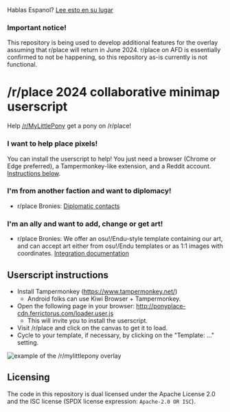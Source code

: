 Hablas Espanol? [Lee esto en su lugar](README.es.md)

### Important notice!
This repository is being used to develop additional features for the overlay assuming that r/place will return in June 2024. r/place on AFD is essentially confirmed to not be happening, so this repository as-is currently is not functional.

# /r/place 2024 collaborative minimap userscript
Help [/r/MyLittlePony](https://reddit.com/r/mylittlepony) get a pony on /r/place!

### I want to help place pixels!

You can install the userscript to help! You just need a browser (Chrome or Edge preferred), a Tampermonkey-like extension, and a Reddit account. [Instructions below](README.md#userscript-instructions).

### I'm from another faction and want to diplomacy!

* r/place Bronies: [Diplomatic contacts](templates/mlp/integration.md#diplomatic-contacts)

### I'm an ally and want to add, change or get art!

* r/place Bronies: We offer an osu!/Endu-style template containing our art, and can accept art either from osu!/Endu templates or as 1:1 images with coordinates. [Integration documentation](templates/mlp/integration.md)

## Userscript instructions

* Install Tampermonkey (https://www.tampermonkey.net/)
  * Android folks can use Kiwi Browser + Tampermonkey.
* Open the following page in your browser: <http://ponyplace-cdn.ferrictorus.com/loader.user.js>
  * This will invite you to install the userscript.
* Visit /r/place and click on the canvas to get it to load.
* Cycle to your template, if necessary, by clicking on the "Template: ..." setting.

![example of the /r/mylittlepony overlay](https://i.imgur.com/gseABgb.png)

## Licensing

The code in this repository is dual licensed under the Apache License 2.0 and the ISC license (SPDX license expression: `Apache-2.0 OR ISC`).

